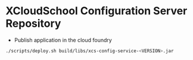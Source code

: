 # XCloudSchool Configuration Server Repository

- Publish application in the cloud foundry
```bash
./scripts/deploy.sh build/libs/xcs-config-service-<VERSION>.jar
``` 